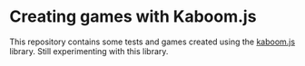 # Creating games with Kaboom.js

This repository contains some tests and games created using the [kaboom.js](https://kaboomjs.com/) library. Still experimenting with this library.

